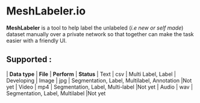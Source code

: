 # MeshLabeler.io
**MeshLabeler** is a tool to help label the unlabeled (*i.e new or self made*) dataset manually over a private network so that together can make the task easier with a friendly UI.
## Supported :

| **Data type** | **File** | **Perform** | **Status**
| Text | csv | Multi Label, Label | Developing
| Image | jpg | Segmentation, Label, Multilabel, Annotation |Not yet
| Video | mp4 | Segmentation, Label, Multi-label |Not yet
| Audio | wav | Segmentation, Label, Multilabel |Not yet
